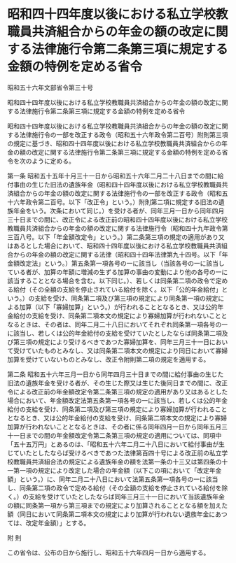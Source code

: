 # 昭和四十四年度以後における私立学校教職員共済組合からの年金の額の改定に関する法律施行令第二条第三項に規定する金額の特例を定める省令

昭和五十六年文部省令第三十号

昭和四十四年度以後における私立学校教職員共済組合からの年金の額の改定に関する法律施行令第二条第三項に規定する金額の特例を定める省令

昭和四十四年度以後における私立学校教職員共済組合からの年金の額の改定に関する法律施行令の一部を改正する政令（昭和五十六年政令第二百号）附則第三項の規定に基づき、昭和四十四年度以後における私立学校教職員共済組合からの年金の額の改定に関する法律施行令第二条第三項に規定する金額の特例を定める省令を次のように定める。

第一条 昭和五十五年十月三十一日から昭和五十六年二月二十八日までの間に給付事由の生じた旧法の遺族年金（昭和四十四年度以後における私立学校教職員共済組合からの年金の額の改定に関する法律施行令の一部を改正する政令（昭和五十六年政令第二百号。以下「改正令」という。）附則第二項に規定する旧法の遺族年金をいう。次条において同じ。）を受ける者が、同年三月一日から同年四月三十日までの間に、改正令による改正前の昭和四十四年度以後における私立学校教職員共済組合からの年金の額の改定に関する法律施行令（昭和四十九年政令第三百八号。以下「年金額改定令」という。）第二条第三項の規定の適用があり又はあるとした場合において、昭和四十四年度以後における私立学校教職員共済組合からの年金の額の改定に関する法律（昭和四十四年法律第九十四号。以下「年金額改定法」という。）第五条第一項各号の一に該当し（当該各号の一に該当している者が、加算の年額に増減の生ずる加算の事由の変動により他の各号の一に該当することとなる場合を含む。以下同じ。）、若しくは同条第二項の政令で定める給付（その全額の支給を停止されている給付を除く。以下「公的年金給付」という。）の支給を受け、同条第二項及び第三項の規定により同条第一項の規定による加算（以下「寡婦加算」という。）が行われることとなるとき、又は公的年金給付の支給を受け、同条第二項本文の規定により寡婦加算が行われないこととなるときは、その者は、同年二月二十八日においてそれぞれ同条第一項各号の一に該当し、若しくは公的年金給付の支給を受けていたとしたならば同条第二項及び第三項の規定により受けるべきであつた寡婦加算を、同年三月三十一日において受けていたものとみなし、又は同条第二項本文の規定により同日において寡婦加算を受けていないものとみなし、改正令附則第二項の規定を適用する。

第二条 昭和五十六年三月一日から同年四月三十日までの間に給付事由の生じた旧法の遺族年金を受ける者が、その生じた際又は生じた後同日までの間に、改正令による改正前の年金額改定令第二条第三項の規定の適用があり又はあるとした場合において、年金額改定法第五条第一項各号の一に該当し、若しくは公的年金給付の支給を受け、同条第二項及び第三項の規定により寡婦加算が行われることとなるとき、又は公的年金給付の支給を受け、同条第二項本文の規定により寡婦加算が行われないこととなるときは、その者に係る同年四月一日から同年五月三十一日までの間の年金額改定令第二条第三項の規定の適用については、同項中「五十五万円」とあるのは、「昭和五十六年二月二十八日において給付事由が生じていたとしたならば受けるべきであつた法律第百四十号による改正前の私立学校教職員共済組合法の規定による遺族年金の額を法第一条の十三又は第四条の十一第一項の規定により改定した場合の年金額（以下この項において「改定年金額」という。）に、同年二月二十八日において法第五条第一項各号の一に該当し、同条第二項の政令で定める給付（その全額の支給を停止されている給付を除く。）の支給を受けていたとしたならば同年三月三十一日において当該遺族年金の額に同条第一項から第三項までの規定により加算されることとなる額を加えた額（同日において同条第二項本文の規定により加算が行われない遺族年金にあつては、改定年金額）」とする。

附 則

この省令は、公布の日から施行し、昭和五十六年四月一日から適用する。
